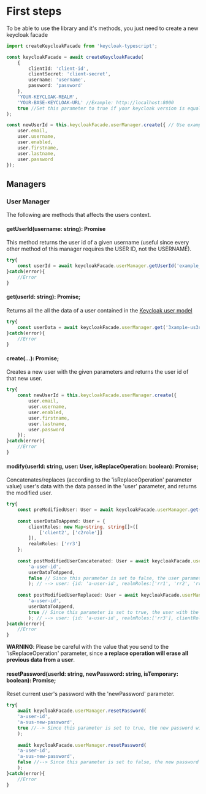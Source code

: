 # First steps

To be able to use the library and it's methods, you just need to create a new keycloak facade

```ts
import createKeycloakFacade from 'keycloak-typescript';

const keycloakFacade = await createKeycloakFacade(
    {
        clientId: 'client-id',
        clientSecret: 'client-secret',
        username: 'username',
        password: 'password'
    },
    'YOUR-KEYCLOAK-REALM',
    'YOUR-BASE-KEYCLOAK-URL' //Example: http://localhost:8000
    true //Set this parameter to true if your keycloak version is equal or higher to 17, otherwise, set this parameter to false
);

const newUserId = this.keycloakFacade.userManager.create({ // Use example of the user manager to create a new user
    user.email,
    user.username,
    user.enabled,
    user.firstname,
    user.lastname,
    user.password    
});
```

## Managers

### User Manager

The following are methods that affects the users context.

#### getUserId(username: string): Promise<string>

This method returns the user id of a given username (useful since every other method of this manager requires the USER ID, not the USERNAME).

```ts
try{
    const userId = await keycloakFacade.userManager.getUserId('example_username');
}catch(error){
    //Error
}
```

#### get(userId: string): Promise<User>;
    
Returns all the all the data of a user contained in the [Keycloak user model](https://github.com/krasamo/keycloak-typescript/blob/main/src/models/user.ts)

```ts
try{
    const userData = await keycloakFacade.userManager.get('3xamp1e-us3r-1d');
}catch(error){
    //Error
}
```

#### create(...): Promise<string>;
    
Creates a new user with the given parameters and returns the user id of that new user.

```ts
try{
    const newUserId = this.keycloakFacade.userManager.create({
        user.email,
        user.username,
        user.enabled,
        user.firstname,
        user.lastname,
        user.password    
    });
}catch(error){
    //Error
}
```

#### modify(userId: string, user: User, isReplaceOperation: boolean): Promise<User>;
    
Concatenates/replaces (according to the 'isReplaceOperation' parameter value) user's data with the data passed in the 'user' parameter, and returns the modified user.

```ts
try{
    const preModifiedUser: User = await keycloakFacade.userManager.get('a-user-id'); // --> user: {id: 'a-user-id', realmRoles:['rr1', 'rr2'], clientRoles: [['client1', ['c1role']]]}
    
    const userDataToAppend: User = {
        clientRoles: new Map<string, string[]>([
            ['client2', ['c2role']]
        ]),
        realmRoles: ['rr3']
    };
    
    const postModifiedUserConcatenated: User = await keycloakFacade.userManager.modify(
        'a-user-id',
        userDataToAppend,
        false // Since this parameter is set to false, the user parameter will be APPENDED to the user with that user id
        ); // --> user: {id: 'a-user-id', realmRoles:['rr1', 'rr2', 'rr3'], clientRoles: [['client1', ['c1role']], ['client2', ['c2role']]]}
        
    const postModifiedUserReplaced: User = await keycloakFacade.userManager.modify(
        'a-user-id',
        userDataToAppend,
        true // Since this parameter is set to true, the user with the specified user id will be REPLACED with the user parameter
        ); // --> user: {id: 'a-user-id', realmRoles:['rr3'], clientRoles: [['client2', ['c2role']]]}
}catch(error){
    //Error
}
```

**WARNING**: Please be careful with the value that you send to the 'isReplaceOperation' parameter, since **a replace operation will erase all previous data from a user**.

#### resetPassword(userId: string, newPassword: string, isTemporary: boolean): Promise<void>;
    
Reset current user's password with the 'newPassword' parameter.
    
```ts
try{
    await keycloakFacade.userManager.resetPassword(
    'a-user-id',
    'a-sus-new-password',
    true //--> Since this parameter is set to true, the new password will be temporary, and the user will have to change it in their next login.
    );
    
    await keycloakFacade.userManager.resetPassword(
    'a-user-id',
    'a-sus-new-password',
    false //--> Since this parameter is set to false, the new password will not be temporary, and the user will not have to change it in their next login.
    ); 
}catch(error){
    //Error
}
```